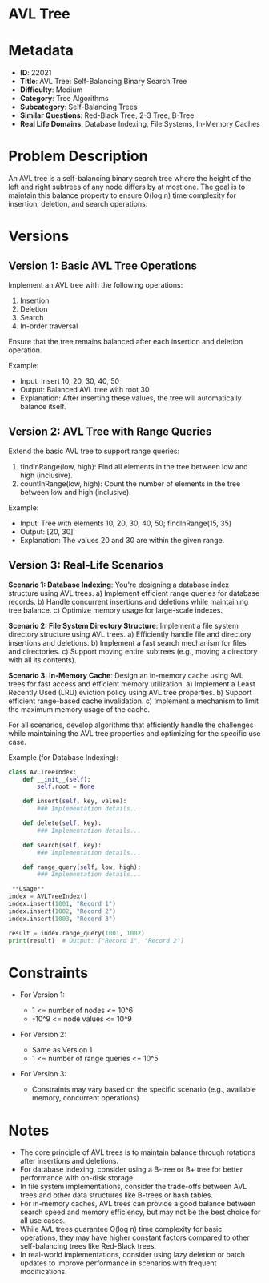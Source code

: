 # AVL Tree

# Metadata

- **ID**: 22021
- **Title**: AVL Tree: Self-Balancing Binary Search Tree
- **Difficulty**: Medium
- **Category**: Tree Algorithms
- **Subcategory**: Self-Balancing Trees
- **Similar Questions**: Red-Black Tree, 2-3 Tree, B-Tree
- **Real Life Domains**: Database Indexing, File Systems, In-Memory Caches

# Problem Description

An AVL tree is a self-balancing binary search tree where the height of the left and right subtrees of any node differs by at most one. The goal is to maintain this balance property to ensure O(log n) time complexity for insertion, deletion, and search operations.

# Versions

## Version 1: Basic AVL Tree Operations

Implement an AVL tree with the following operations:
1. Insertion
2. Deletion
3. Search
4. In-order traversal

Ensure that the tree remains balanced after each insertion and deletion operation.

Example:

- Input: Insert 10, 20, 30, 40, 50
- Output: Balanced AVL tree with root 30
- Explanation: After inserting these values, the tree will automatically balance itself.

## Version 2: AVL Tree with Range Queries

Extend the basic AVL tree to support range queries:
1. findInRange(low, high): Find all elements in the tree between low and high (inclusive).
2. countInRange(low, high): Count the number of elements in the tree between low and high (inclusive).

Example:

- Input: Tree with elements 10, 20, 30, 40, 50; findInRange(15, 35)
- Output: [20, 30]
- Explanation: The values 20 and 30 are within the given range.

## Version 3: Real-Life Scenarios

**Scenario 1: Database Indexing**:
You're designing a database index structure using AVL trees.
a) Implement efficient range queries for database records.
b) Handle concurrent insertions and deletions while maintaining tree balance.
c) Optimize memory usage for large-scale indexes.

**Scenario 2: File System Directory Structure**:
Implement a file system directory structure using AVL trees.
a) Efficiently handle file and directory insertions and deletions.
b) Implement a fast search mechanism for files and directories.
c) Support moving entire subtrees (e.g., moving a directory with all its contents).

**Scenario 3: In-Memory Cache**:
Design an in-memory cache using AVL trees for fast access and efficient memory utilization.
a) Implement a Least Recently Used (LRU) eviction policy using AVL tree properties.
b) Support efficient range-based cache invalidation.
c) Implement a mechanism to limit the maximum memory usage of the cache.

For all scenarios, develop algorithms that efficiently handle the challenges while maintaining the AVL tree properties and optimizing for the specific use case.

Example (for Database Indexing):

```python
class AVLTreeIndex:
    def __init__(self):
        self.root = None

    def insert(self, key, value):
        ### Implementation details...

    def delete(self, key):
        ### Implementation details...

    def search(self, key):
        ### Implementation details...

    def range_query(self, low, high):
        ### Implementation details...

 **Usage**
index = AVLTreeIndex()
index.insert(1001, "Record 1")
index.insert(1002, "Record 2")
index.insert(1003, "Record 3")

result = index.range_query(1001, 1002)
print(result)  # Output: ["Record 1", "Record 2"]
```

# Constraints

- For Version 1:
  - 1 <= number of nodes <= 10^6
  - -10^9 <= node values <= 10^9

- For Version 2:
  - Same as Version 1
  - 1 <= number of range queries <= 10^5

- For Version 3:
  - Constraints may vary based on the specific scenario (e.g., available memory, concurrent operations)

# Notes

- The core principle of AVL trees is to maintain balance through rotations after insertions and deletions.
- For database indexing, consider using a B-tree or B+ tree for better performance with on-disk storage.
- In file system implementations, consider the trade-offs between AVL trees and other data structures like B-trees or hash tables.
- For in-memory caches, AVL trees can provide a good balance between search speed and memory efficiency, but may not be the best choice for all use cases.
- While AVL trees guarantee O(log n) time complexity for basic operations, they may have higher constant factors compared to other self-balancing trees like Red-Black trees.
- In real-world implementations, consider using lazy deletion or batch updates to improve performance in scenarios with frequent modifications.